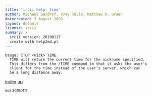 ```yaml
---
title: 'ircii help: time'
author: Michael Sandrof, Troy Rollo, Matthew R. Green
datecreated: 3 August 2020
layout: default
license: ircii
summary: >
  ircii version: 20190117
  create with help2md.pl
---
```

```
Usage: CTCP <nick> TIME
  TIME will return the current time for the nickname specified.
  This differs from the /TIME command in that it asks the user's
  client for the time instead of the user's server, which can 
  be a long distance away.
```

[index](index.html)
[up](..)

<small> ircii 20190117 </small>
